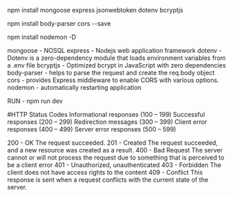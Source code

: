 
npm install mongoose express jsonwebtoken dotenv bcryptjs

npm install  body-parser cors --save

npm install nodemon -D

mongoose - NOSQL
express - Nodejs web application framework 
dotenv - Dotenv is a zero-dependency module that loads environment variables from a .env file
bcryptjs - Optimized bcrypt in JavaScript with zero dependencies
body-parser - helps to parse the request and create the req.body object
cors -  provides Express middleware to enable CORS with various options.
nodemon - automatically restarting application

RUN - npm run dev


#HTTP Status Codes
Informational responses (100 – 199)
Successful responses (200 – 299)
Redirection messages (300 – 399)
Client error responses (400 – 499)
Server error responses (500 – 599)

200 - OK The request succeeded.
201 - Created The request succeeded, and a new resource was created as a result.
400 - Bad Request The server cannot or will not process the request due to something that is perceived to be a client error
401 - Unauthorized, unauthenticated
403 - Forbidden The client does not have access rights to the content
409 - Conflict This response is sent when a request conflicts with the current state of the server.
